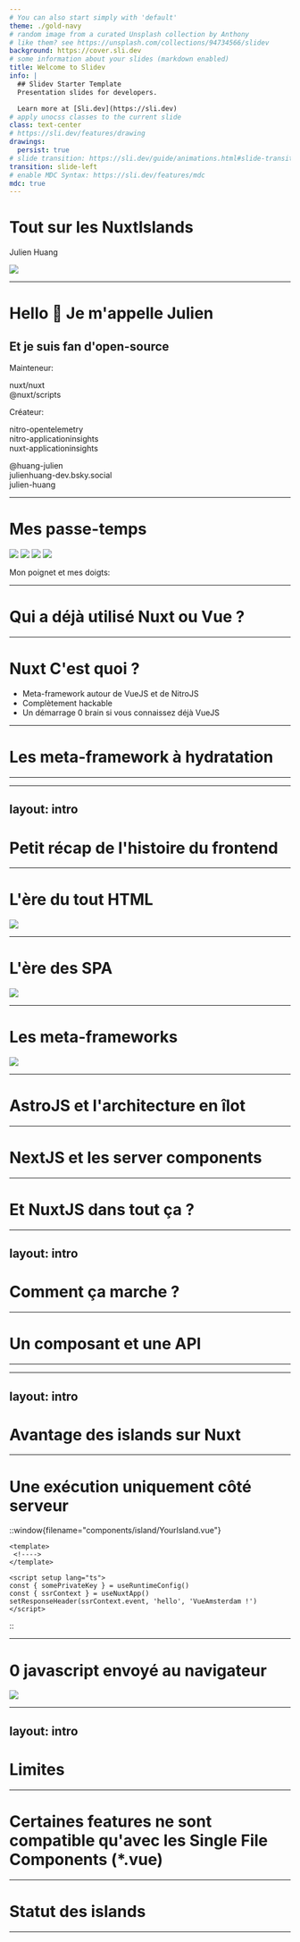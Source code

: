 ```yaml
---
# You can also start simply with 'default'
theme: ./gold-navy
# random image from a curated Unsplash collection by Anthony
# like them? see https://unsplash.com/collections/94734566/slidev
background: https://cover.sli.dev
# some information about your slides (markdown enabled)
title: Welcome to Slidev
info: |
  ## Slidev Starter Template
  Presentation slides for developers.

  Learn more at [Sli.dev](https://sli.dev)
# apply unocss classes to the current slide
class: text-center
# https://sli.dev/features/drawing
drawings:
  persist: true
# slide transition: https://sli.dev/guide/animations.html#slide-transitions
transition: slide-left
# enable MDC Syntax: https://sli.dev/features/mdc
mdc: true
--- 
```


# Tout sur les NuxtIslands
Julien Huang

<img src="/assets/island_scene.svg" />

---

<div class="flex flex-col mx-auto text-center">

# Hello 👋 Je m'appelle Julien

## Et je suis fan d'open-source

<div>

Mainteneur:  

nuxt/nuxt  
@nuxt/scripts  

Créateur:  

nitro-opentelemetry  
nitro-applicationinsights  
nuxt-applicationinsights  

</div>

<div>
<logos-github-icon /> @huang-julien
</div>
<div>
<logos-bluesky /> julienhuang-dev.bsky.social
</div>
<div>
<logos-linkedin-icon /> julien-huang
</div>
</div>

---

# Mes passe-temps

<img v-drag="[326,111,338,190]" class="rounded-lg" src="/assets/multitask.jpg" />


<img v-drag="[641,135,385,217,19]" class="rounded-lg" src="/assets/multitask_2.jpg" />


<img v-drag="[16,229,333,187,-12]" class="rounded-lg" src="/assets/music.jpg" />

<img v-drag="[439,356,185,185]" class="rounded-lg" src="/assets/my_wrist.jpg" />

<p v-drag="[417,306,318,24]">Mon poignet et mes doigts:</p>


---

# Qui a déjà utilisé Nuxt ou Vue ?

---

# Nuxt <logos-nuxt-icon /> C'est quoi ?

- Meta-framework autour de VueJS et de NitroJS
- Complètement hackable
- Un démarrage 0 brain si vous connaissez déjà VueJS

---

# Les meta-framework à hydratation

---

<Suspense>
  <Nuxters />
</Suspense>

---
layout: intro
---

# Petit récap de l'histoire du frontend

---

# L'ère du tout HTML

<img class="w-100 mx-auto rounded-xl" src="/assets/yeet_html.png" />
 
---

# L'ère des SPA

<img  class="w-100 mx-auto rounded-xl" src="/assets/frameworks-everywhere.jpg"  />

---

# Les meta-frameworks

<img  class="w-100 mx-auto rounded-xl" src="/assets/the_rising_of_metaframeworks.jpg"  />

---

# AstroJS et l'architecture en îlot

---

# NextJS et les server components

---

# Et NuxtJS dans tout ça ?

---
layout: intro
---

# Comment ça marche ?

---

# Un composant et une API



---

---
layout: intro
---

# Avantage des islands sur Nuxt

---

# Une exécution uniquement côté serveur

::window{filename="components/island/YourIsland.vue"}

```vue
<template>
 <!---->
</template>

<script setup lang="ts">
const { somePrivateKey } = useRuntimeConfig()
const { ssrContext } = useNuxtApp()
setResponseHeader(ssrContext.event, 'hello', 'VueAmsterdam !')
</script>
```

::

---

# 0 javascript envoyé au navigateur

<img src="/assets/islands-chunk.jpg" class="w-1/2 mx-auto" >

---
layout: intro
---

# Limites

---

# Certaines features ne sont compatible qu'avec les Single File Components (*.vue)

---

# Statut des islands

---
